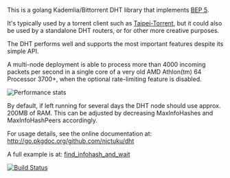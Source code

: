 This is a golang Kademlia/Bittorrent DHT library that implements [BEP
5](http://www.bittorrent.org/beps/bep_0005.html).

It's typically used by a torrent client such as
[Taipei-Torrent](http://github.com/nictuku/Taipei-Torrent), but it could also be used by a
standalone DHT routers, or for other more creative purposes.

The DHT performs well and supports the most important features despite its simple API.

A multi-node deployment is able to process more than 4000 incoming packets per second in a single
core of a very old AMD Athlon(tm) 64 Processor 3700+, when the optional rate-limiting feature is
disabled.

![Performance stats](https://lh4.googleusercontent.com/-mIBD-SKmAcY/UpU8hxnMyTI/AAAAAAABE5g/5KsLuwu7jOM/w600-no/Screenshot+2013-11-27+at+1.27.40+AM.png)

By default, if left running for several days the DHT node should use approx. 200MB of RAM. This can
be adjusted by decreasing MaxInfoHashes and MaxInfoHashPeers accordingly.

For usage details, see the online documentation at:
http://go.pkgdoc.org/github.com/nictuku/dht

A full example is at:
[find_infohash_and_wait](examples/find_infohash_and_wait/main.go)

[![Build Status](https://drone.io/github.com/nictuku/dht/status.png)](https://drone.io/github.com/nictuku/dht/latest)
